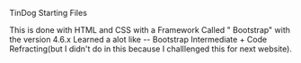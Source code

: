TinDog Starting Files

This is done with HTML and CSS with a Framework Called " Bootstrap" with the version 4.6.x
Learned a alot like -- Bootstrap Intermediate + Code Refracting(but I didn't do in this because I challlenged this for next website).
